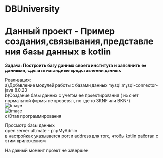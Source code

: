  # DBUniversity
<h1> Данный проект - Пример создания,связывания,представления базы данных в kotlin </h1>
<b> Задача: Построить базу данных своего института и заполнить ее данными, сделать наглядные представления данных <br></b>

<b2> Реализация: <br></b2>
a)Добавление модулей работы с базами данных mysql:mysql-connector-java 8.0.23 <br>
b)Создание базы данных с учетом ее проектирования ( на счет нормальной формы не проверял, но где то 3KNF или BKNF) <br>
![image](https://user-images.githubusercontent.com/50706625/111218918-7498a600-85e8-11eb-8d0e-adb8c52f2826.jpg)
<br>
![image](https://user-images.githubusercontent.com/50706625/111466562-825b4200-8734-11eb-84c9-c16f7c62689d.png)
<br>
c)Этап программирования <br>

<b2>Просмотр базы данных: <br> </b2>
open server ultimate - phpMyAdmin<br>
в настройках указывается port и address для того, чтобы kotlin работал с этим приложением<br>


<b3>На данный момент проект не завершен<br></b3>

